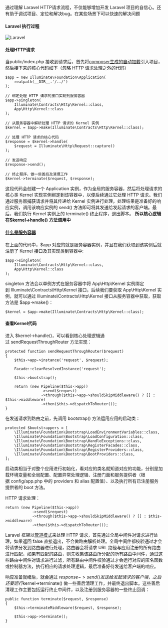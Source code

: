 
通过理解 Laravel HTTP请求流程，不仅能够增加开发 Laravel 项目的自信心。还有助于调试项目、定位和解决bug。在某些场景下可以快速的解决问题

#### Laravel 执行过程
![Laravel](
https://i0.wp.com/blog.mallow-tech.com/wp-content/uploads/2016/06/Laravel-Request-Life-Cycle.png?resize=1024%2C559)

#### 处理HTTP请求
当public/index.php 接收到请求后，首先将[composer生成的自动加载](https://segmentfault.com/a/1190000014948542)引入项目，然后接下来的核心代码如下（忽略 HTTP 请求处理之外的代码）
```
$app = new Illuminate\Foundation\Application(
    realpath(__DIR__.'/../')
);

// 绑定处理 HTTP 请求的接口实现到服务容器
$app->singleton(
    Illuminate\Contracts\Http\Kernel::class,
    App\Http\Kernel::class
);

// 从服务容器中解析处理 HTTP 请求的 Kernel 实例
$kernel = $app->make(Illuminate\Contracts\Http\Kernel::class);

// 处理 HTTP 请求的核心代码
$response = $kernel->handle(
    $request = Illuminate\Http\Request::capture()
);

// 发送响应
$response->send();

// 终止程序，做一些善后及清理工作
$kernel->terminate($request, $response);
```
这段代码会创建一个 Application 实例，作为全局的服务容器，然后将处理请求的核心类 Kernel 实现实例绑定到该容器中，以便后续通过它处理 HTTP 请求。我们通过服务器捕获请求并将其传递给 Kernel 实例进行处理，处理结果是准备好的响应实例，调用该响应实例的 send() 方法即可将其发送给发起请求的客户端。最后，我们执行 Kernel 实例上的 terminate() 终止程序，退出脚本。
**所以核心逻辑在$kernel->handle() 方法调用中**

#### [什么是服务容器](https://xueyuanjun.com/post/9700)
在上面的代码中，$app 对应的就是服务容器实例，并且在我们获取到该实例后就注册了 Kernel 接口及其实现类到容器中:
```
$app->singleton(
    Illuminate\Contracts\Http\Kernel::class,
    App\Http\Kernel::class
);
```
singleton 方法会以单例方式在服务容器中将 App\Http\Kernel 实例绑定到 Illuminate\Contracts\Http\Kernel 接口，后续我们要获取 App\Http\Kernel 实例，就可以通过 Illuminate\Contracts\Http\Kernel 接口从服务容器中获取，获取方法是 $app->make()：
```
$kernel = $app->make(Illuminate\Contracts\Http\Kernel::class);
```

#### 查看Kernel代码
进入 $kernel->handle()，可以看到核心处理逻辑通过 sendRequestThroughRouter 方法实现：
```
protected function sendRequestThroughRouter($request)
{
    $this->app->instance('request', $request);

    Facade::clearResolvedInstance('request');

    $this->bootstrap();

    return (new Pipeline($this->app))
                ->send($request)
                ->through($this->app->shouldSkipMiddleware() ? [] : $this->middleware)
                ->then($this->dispatchToRouter());
}
```
在发送请求到路由之前，先调用 bootstrap() 方法运用应用的启动类：
```
protected $bootstrappers = [
    \Illuminate\Foundation\Bootstrap\LoadEnvironmentVariables::class,
    \Illuminate\Foundation\Bootstrap\LoadConfiguration::class,
    \Illuminate\Foundation\Bootstrap\HandleExceptions::class,
    \Illuminate\Foundation\Bootstrap\RegisterFacades::class,
    \Illuminate\Foundation\Bootstrap\RegisterProviders::class,
    \Illuminate\Foundation\Bootstrap\BootProviders::class,
];
```
启动类相当于对整个应用进行初始化，看对应的类名就知道对应的功能，分别是加载环境变量和全局配置、配置异常处理逻辑、注册门面和服务提供者（根据 config/app.php 中的 providers 和 alias 配置值）、以及执行所有已注册服务提供者的 boot 方法。

HTTP 请求处理：
```
return (new Pipeline($this->app))
            ->send($request)
            ->through($this->app->shouldSkipMiddleware() ? [] : $this->middleware)
            ->then($this->dispatchToRouter());
```
Laravel 框架以[管道模式](https://xueyuanjun.com/post/3088.html)来处理 HTTP 请求，首先通过全局中间件对请求进行处理，如果返回 false 直接退出，不会做路由解析处理。全局中间件都校验通过才会将请求分发到路由器进行处理，路由器会将请求 URL 路径与应用注册的所有路由进行匹配，如果有匹配的路由，则先收集该路由所分配的所有路由中间件，通过这些路由中间件对请求进行过滤，所有路由中间件校验通过才会运行对应的匿名函数或控制器方法，执行相应的请求处理逻辑，最后准备好待发送给客户端的响应。


响应准备就绪后，就会通过 $response->send() 发送给发起请求的客户端，之后还要运行 $kernel->terminate() 做一些善后清理工作，并最终退出脚本。这些善后清理工作主要包括运行终止中间件，以及注册到服务容器的一些终止回调：
```
public function terminate($request, $response)
{
    $this->terminateMiddleware($request, $response);

    $this->app->terminate();
}
```
